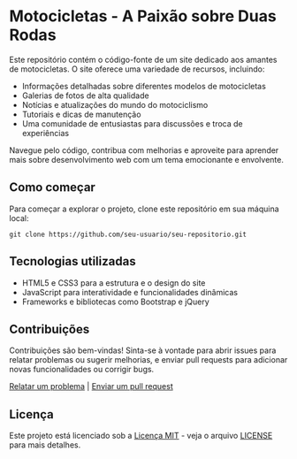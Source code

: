 
<html lang="pt-br">
<head>
    <meta charset="UTF-8">
    <meta name="viewport" content="width=device-width, initial-scale=1.0">
    <title>Repositório do Site de Motocicletas</title>
</head>
<body>
    <h1>Motocicletas - A Paixão sobre Duas Rodas</h1>
    <p>
        Este repositório contém o código-fonte de um site dedicado aos amantes de motocicletas. O site oferece uma variedade de recursos, incluindo:
    </p>
    <ul>
        <li>Informações detalhadas sobre diferentes modelos de motocicletas</li>
        <li>Galerias de fotos de alta qualidade</li>
        <li>Notícias e atualizações do mundo do motociclismo</li>
        <li>Tutoriais e dicas de manutenção</li>
        <li>Uma comunidade de entusiastas para discussões e troca de experiências</li>
    </ul>
    <p>
        Navegue pelo código, contribua com melhorias e aproveite para aprender mais sobre desenvolvimento web com um tema emocionante e envolvente.
    </p>
    <h2>Como começar</h2>
    <p>
        Para começar a explorar o projeto, clone este repositório em sua máquina local:
    </p>
    <pre><code>git clone https://github.com/seu-usuario/seu-repositorio.git</code></pre>
    <h2>Tecnologias utilizadas</h2>
    <ul>
        <li>HTML5 e CSS3 para a estrutura e o design do site</li>
        <li>JavaScript para interatividade e funcionalidades dinâmicas</li>
        <li>Frameworks e bibliotecas como Bootstrap e jQuery</li>
    </ul>
    <h2>Contribuições</h2>
    <p>
        Contribuições são bem-vindas! Sinta-se à vontade para abrir issues para relatar problemas ou sugerir melhorias, e enviar pull requests para adicionar novas funcionalidades ou corrigir bugs.
    </p>
    <p>
        <a href="https://github.com/seu-usuario/seu-repositorio/issues">Relatar um problema</a> | 
        <a href="https://github.com/seu-usuario/seu-repositorio/pulls">Enviar um pull request</a>
    </p>
    <h2>Licença</h2>
    <p>
        Este projeto está licenciado sob a <a href="https://opensource.org/licenses/MIT">Licença MIT</a> - veja o arquivo <a href="https://github.com/seu-usuario/seu-repositorio/blob/main/LICENSE">LICENSE</a> para mais detalhes.
    </p>
</body>
</html>
